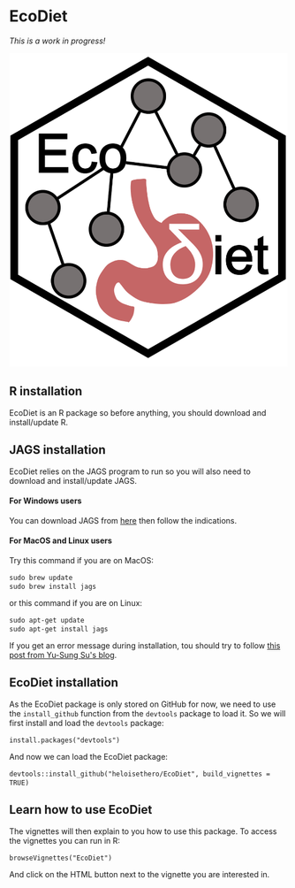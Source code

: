 # EcoDiet

*This is a work in progress!*

![](man/figures/logo.PNG)

## R installation

EcoDiet is an R package so before anything, you should download and install/update R.

## JAGS installation

EcoDiet relies on the JAGS program to run so you will also need to download and install/update JAGS.

#### For Windows users

You can download JAGS from [here](https://sourceforge.net/projects/mcmc-jags/) then follow the indications.

#### For MacOS and Linux users

Try this command if you are on MacOS:
```
sudo brew update
sudo brew install jags
```

or this command if you are on Linux:
```
sudo apt-get update
sudo apt-get install jags
```

If you get an error message during installation, tou should try to follow [this post from Yu-Sung Su's blog](http://yusung.blogspot.com/2009/01/install-jags-and-rjags-in-fedora.html).

## EcoDiet installation

As the EcoDiet package is only stored on GitHub for now, we need to use the `install_github` function from the `devtools` package to load it. So we will first install and load the `devtools` package:

```{r, eval = FALSE}
install.packages("devtools")
```

And now we can load the EcoDiet package:

```{r, eval = FALSE}
devtools::install_github("heloisethero/EcoDiet", build_vignettes = TRUE)
```

## Learn how to use EcoDiet

The vignettes will then explain to you how to use this package. To access the vignettes you can run in R:
```
browseVignettes("EcoDiet")
```
And click on the HTML button next to the vignette you are interested in.
